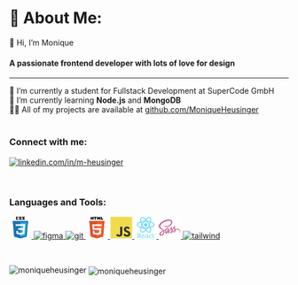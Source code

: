 # 💫 About Me:
👋 Hi, I’m Monique<br>

<h4>A passionate frontend developer with lots of love for design</h4>

<hr>

🔭 I’m currently a student for Fullstack Development at SuperCode GmbH<br>
🌱 I’m currently learning **Node.js** and **MongoDB**<br>
👨‍💻 All of my projects are available at [github.com/MoniqueHeusinger](github.com/MoniqueHeusinger)<br><br>

<h3 align="left">Connect with me:</h3>
<p align="left">
<a href="https://linkedin.com/in/linkedin.com/in/m-heusinger" target="blank"><img align="center" src="https://raw.githubusercontent.com/rahuldkjain/github-profile-readme-generator/master/src/images/icons/Social/linked-in-alt.svg" alt="linkedin.com/in/m-heusinger" height="30" width="40" /></a>
</p>
<br>

<h3 align="left">Languages and Tools:</h3>
<p align="left"> <a href="https://www.w3schools.com/css/" target="_blank" rel="noreferrer"> <img src="https://raw.githubusercontent.com/devicons/devicon/master/icons/css3/css3-original-wordmark.svg" alt="css3" width="40" height="40"/> </a> <a href="https://www.figma.com/" target="_blank" rel="noreferrer"> <img src="https://www.vectorlogo.zone/logos/figma/figma-icon.svg" alt="figma" width="40" height="40"/> </a> <a href="https://git-scm.com/" target="_blank" rel="noreferrer"> <img src="https://www.vectorlogo.zone/logos/git-scm/git-scm-icon.svg" alt="git" width="40" height="40"/> </a> <a href="https://www.w3.org/html/" target="_blank" rel="noreferrer"> <img src="https://raw.githubusercontent.com/devicons/devicon/master/icons/html5/html5-original-wordmark.svg" alt="html5" width="40" height="40"/> </a> <a href="https://developer.mozilla.org/en-US/docs/Web/JavaScript" target="_blank" rel="noreferrer"> <img src="https://raw.githubusercontent.com/devicons/devicon/master/icons/javascript/javascript-original.svg" alt="javascript" width="40" height="40"/> </a> <a href="https://reactjs.org/" target="_blank" rel="noreferrer"> <img src="https://raw.githubusercontent.com/devicons/devicon/master/icons/react/react-original-wordmark.svg" alt="react" width="40" height="40"/> </a> <a href="https://sass-lang.com" target="_blank" rel="noreferrer"> <img src="https://raw.githubusercontent.com/devicons/devicon/master/icons/sass/sass-original.svg" alt="sass" width="40" height="40"/> </a> <a href="https://tailwindcss.com/" target="_blank" rel="noreferrer"> <img src="https://www.vectorlogo.zone/logos/tailwindcss/tailwindcss-icon.svg" alt="tailwind" width="40" height="40"/> </a> </p><br>

<p><img align="left" src="https://github-readme-stats.vercel.app/api/top-langs?username=moniqueheusinger&show_icons=true&locale=en&layout=compact" alt="moniqueheusinger" /></p>

<p>&nbsp;<img align="center" src="https://github-readme-stats.vercel.app/api?username=moniqueheusinger&show_icons=true&locale=en" alt="moniqueheusinger" /></p>
